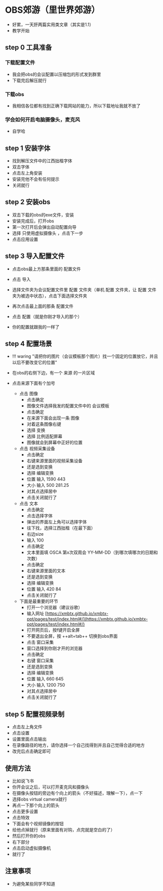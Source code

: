 # OBS郊游（里世界郊游）

- 好累，一天肝两篇实用类文章（其实是1.1）
- 教学开始

## step 0 工具准备

### 下载配置文件

- 我会把obs的会议配置以压缩包的形式发到群里
- 下载完后解压就行

### 下载obs

- 我相信各位都有找到正确下载网站的能力，所以下载地址我就不放了

### 学会如何开启电脑摄像头，麦克风

- 自学哈

## step 1 安装字体

- 找到解压文件中的江西拙楷字体
- 双击字体
- 点击左上角安装
- 安装完他不会有任何提示
- 关闭就行

## step 2 安装obs

- 双击下载的obs的exe文件，安装
- 安装完成后，打开obs
- 第一次打开后会弹出自动配置向导
- 选择 只使用虚拟摄像头 ，点击下一步
- 点击应用设置

## step 3 导入配置文件

- 点击obs最上方那条里面的 配置文件 
- 点击 导入
- 选择文件夹为会议配置文件里 配置 文件夹（单机 配置 文件夹，让 配置 文件夹为被选中状态），点击下面选择文件夹

- 再次点击最上面的那条 配置文件
- 点击 配置（就是你刚才导入的那个）
- 你的配置就跟我的一样了

## step 4 配置场景

- !!! waring "请把你的图片（会议模板那个图片）找一个固定的位置放它，并且以后不要改变它的位置"

- 在obs的右侧下边，有一个 来源 的一片区域
- 点击来源下面有个加号
   - 点击 图像
      - 点击确定
      - 图像文件选择我发的配置文件中的 会议模板
      - 点击确定
      - 在来源下面会出现一条 图像
      - 对着这条图像右键
      - 选择 变换
      - 选择 比例适配屏幕
      - 图像就会到屏幕中正好的位置
   - 点击 视频采集设备
      - 点击确定
      - 右键来源里面的视频采集设备
      - 还是选到变换
      - 选择 编辑变换
      - 位置 输入 1590 443
      - 大小 输入 500 281.25
      - 对其点选择居中
      - 点击关闭就行了
   - 点击 文本
      - 点击确定
      - 点击选择字体
      - 弹出的界面左上角可以选择字体
      - 往下找，选择江西拙楷（在最下面）
      - 右边size
      - 输入 100
      - 点击确定
      - 文本里面填 OSCA 第x次双周会 YY-MM-DD（到哪次填哪次的日期和次数）
      - 点击确定
      - 右键来源里面的文本
      - 还是选到变换
      - 选择 编辑变换
      - 位置 输入 420 84
      - 点击关闭就行了
   - 下面是最重要的环节
      - 打开一个浏览器（建议谷歌）
      - 输入网址 [https://xmbtx.github.io/xmbtx-ppt/pages/test/index.html#/](https://xmbtx.github.io/xmbtx-ppt/pages/test/index.html#/)
      - 打开网页后，按f键开启全屏
      - 不要退出全屏，按 ++alt+tab++ 切换到obs界面
      - 点击 窗口采集
      - 窗口选择到你刚才开的浏览器
      - 点击确定
      - 右键 窗口采集
      - 还是选到变换
      - 选择 编辑变换
      - 位置 输入 660 645
      - 大小 输入 1200 750
      - 对其点选择居中
      - 点击关闭就行了

## step 5 配置视频录制

- 点击左上角文件
- 点击设置
- 设置里面点击输出
- 在录像路径的地方，请你选择一个自己找得到并且自己觉得合适的地方
- 改完后点击确定即可

## 使用方法

- 比如说飞书
- 你开会议之后，可以打开麦克风和摄像头
- 在摄像头按钮的旁边有个向上的箭头（不好描述，理解一下），点一下
- 选择obs virtual camera就行
- 再点一下那个向上的箭头
- 点击更多设置
- 点击特效
- 下面会有个视频镜像的按钮
- 给他点掉就行（原来里面有对钩，点完就是空白的了）
- 然后打开你的obs
- 右下部分
- 点击启动虚拟摄像机
- 就行了

## 注意事项

- 为避免某些同学不知道